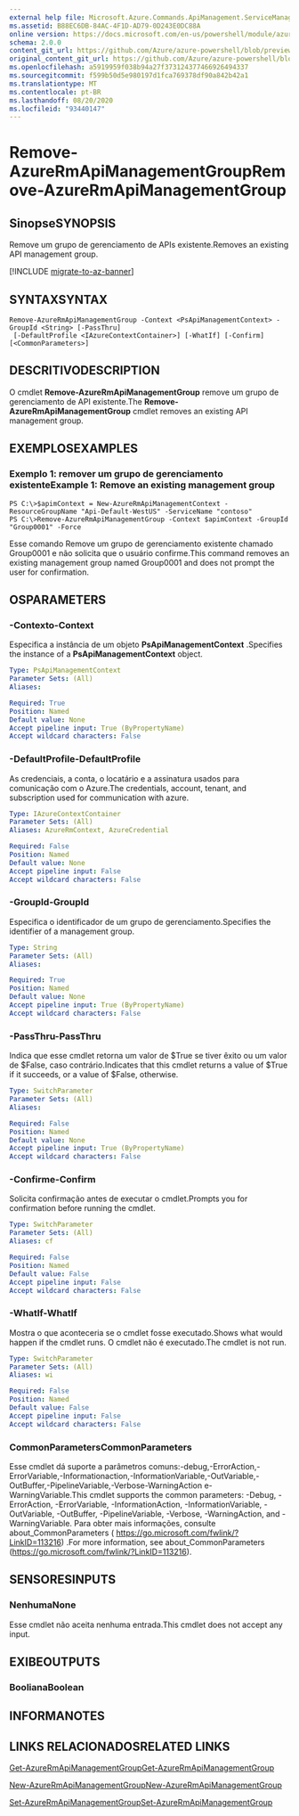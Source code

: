 ```yaml
---
external help file: Microsoft.Azure.Commands.ApiManagement.ServiceManagement.dll-Help.xml
ms.assetid: B88EC6DB-84AC-4F1D-AD79-0D243E0DC88A
online version: https://docs.microsoft.com/en-us/powershell/module/azurerm.apimanagement/remove-azurermapimanagementgroup
schema: 2.0.0
content_git_url: https://github.com/Azure/azure-powershell/blob/preview/src/ResourceManager/ApiManagement/Commands.ApiManagement/help/Remove-AzureRmApiManagementGroup.md
original_content_git_url: https://github.com/Azure/azure-powershell/blob/preview/src/ResourceManager/ApiManagement/Commands.ApiManagement/help/Remove-AzureRmApiManagementGroup.md
ms.openlocfilehash: a5919959f038b94a27f373124377466926494337
ms.sourcegitcommit: f599b50d5e980197d1fca769378df90a842b42a1
ms.translationtype: MT
ms.contentlocale: pt-BR
ms.lasthandoff: 08/20/2020
ms.locfileid: "93440147"
---
```

# <span data-ttu-id="1c7a0-101">Remove-AzureRmApiManagementGroup</span><span class="sxs-lookup"><span data-stu-id="1c7a0-101">Remove-AzureRmApiManagementGroup</span></span>

## <span data-ttu-id="1c7a0-102">Sinopse</span><span class="sxs-lookup"><span data-stu-id="1c7a0-102">SYNOPSIS</span></span>
<span data-ttu-id="1c7a0-103">Remove um grupo de gerenciamento de APIs existente.</span><span class="sxs-lookup"><span data-stu-id="1c7a0-103">Removes an existing API management group.</span></span>

[!INCLUDE [migrate-to-az-banner](../../includes/migrate-to-az-banner.md)]

## <span data-ttu-id="1c7a0-104">SYNTAX</span><span class="sxs-lookup"><span data-stu-id="1c7a0-104">SYNTAX</span></span>

```
Remove-AzureRmApiManagementGroup -Context <PsApiManagementContext> -GroupId <String> [-PassThru]
 [-DefaultProfile <IAzureContextContainer>] [-WhatIf] [-Confirm] [<CommonParameters>]
```

## <span data-ttu-id="1c7a0-105">DESCRITIVO</span><span class="sxs-lookup"><span data-stu-id="1c7a0-105">DESCRIPTION</span></span>
<span data-ttu-id="1c7a0-106">O cmdlet **Remove-AzureRmApiManagementGroup** remove um grupo de gerenciamento de API existente.</span><span class="sxs-lookup"><span data-stu-id="1c7a0-106">The **Remove-AzureRmApiManagementGroup** cmdlet removes an existing API management group.</span></span>

## <span data-ttu-id="1c7a0-107">EXEMPLOS</span><span class="sxs-lookup"><span data-stu-id="1c7a0-107">EXAMPLES</span></span>

### <span data-ttu-id="1c7a0-108">Exemplo 1: remover um grupo de gerenciamento existente</span><span class="sxs-lookup"><span data-stu-id="1c7a0-108">Example 1: Remove an existing management group</span></span>
```
PS C:\>$apimContext = New-AzureRmApiManagementContext -ResourceGroupName "Api-Default-WestUS" -ServiceName "contoso"
PS C:\>Remove-AzureRmApiManagementGroup -Context $apimContext -GroupId "Group0001" -Force
```

<span data-ttu-id="1c7a0-109">Esse comando Remove um grupo de gerenciamento existente chamado Group0001 e não solicita que o usuário confirme.</span><span class="sxs-lookup"><span data-stu-id="1c7a0-109">This command removes an existing management group named Group0001 and does not prompt the user for confirmation.</span></span>

## <span data-ttu-id="1c7a0-110">OS</span><span class="sxs-lookup"><span data-stu-id="1c7a0-110">PARAMETERS</span></span>

### <span data-ttu-id="1c7a0-111">-Contexto</span><span class="sxs-lookup"><span data-stu-id="1c7a0-111">-Context</span></span>
<span data-ttu-id="1c7a0-112">Especifica a instância de um objeto **PsApiManagementContext** .</span><span class="sxs-lookup"><span data-stu-id="1c7a0-112">Specifies the instance of a **PsApiManagementContext** object.</span></span>

```yaml
Type: PsApiManagementContext
Parameter Sets: (All)
Aliases: 

Required: True
Position: Named
Default value: None
Accept pipeline input: True (ByPropertyName)
Accept wildcard characters: False
```

### <span data-ttu-id="1c7a0-113">-DefaultProfile</span><span class="sxs-lookup"><span data-stu-id="1c7a0-113">-DefaultProfile</span></span>
<span data-ttu-id="1c7a0-114">As credenciais, a conta, o locatário e a assinatura usados para comunicação com o Azure.</span><span class="sxs-lookup"><span data-stu-id="1c7a0-114">The credentials, account, tenant, and subscription used for communication with azure.</span></span>
 
```yaml
Type: IAzureContextContainer
Parameter Sets: (All)
Aliases: AzureRmContext, AzureCredential

Required: False
Position: Named
Default value: None
Accept pipeline input: False
Accept wildcard characters: False
```

### <span data-ttu-id="1c7a0-115">-GroupId</span><span class="sxs-lookup"><span data-stu-id="1c7a0-115">-GroupId</span></span>
<span data-ttu-id="1c7a0-116">Especifica o identificador de um grupo de gerenciamento.</span><span class="sxs-lookup"><span data-stu-id="1c7a0-116">Specifies the identifier of a management group.</span></span>

```yaml
Type: String
Parameter Sets: (All)
Aliases: 

Required: True
Position: Named
Default value: None
Accept pipeline input: True (ByPropertyName)
Accept wildcard characters: False
```

### <span data-ttu-id="1c7a0-117">-PassThru</span><span class="sxs-lookup"><span data-stu-id="1c7a0-117">-PassThru</span></span>
<span data-ttu-id="1c7a0-118">Indica que esse cmdlet retorna um valor de $True se tiver êxito ou um valor de $False, caso contrário.</span><span class="sxs-lookup"><span data-stu-id="1c7a0-118">Indicates that this cmdlet returns a value of $True if it succeeds, or a value of $False, otherwise.</span></span>

```yaml
Type: SwitchParameter
Parameter Sets: (All)
Aliases: 

Required: False
Position: Named
Default value: None
Accept pipeline input: True (ByPropertyName)
Accept wildcard characters: False
```

### <span data-ttu-id="1c7a0-119">-Confirme</span><span class="sxs-lookup"><span data-stu-id="1c7a0-119">-Confirm</span></span>
<span data-ttu-id="1c7a0-120">Solicita confirmação antes de executar o cmdlet.</span><span class="sxs-lookup"><span data-stu-id="1c7a0-120">Prompts you for confirmation before running the cmdlet.</span></span>

```yaml
Type: SwitchParameter
Parameter Sets: (All)
Aliases: cf

Required: False
Position: Named
Default value: False
Accept pipeline input: False
Accept wildcard characters: False
```

### <span data-ttu-id="1c7a0-121">-WhatIf</span><span class="sxs-lookup"><span data-stu-id="1c7a0-121">-WhatIf</span></span>
<span data-ttu-id="1c7a0-122">Mostra o que aconteceria se o cmdlet fosse executado.</span><span class="sxs-lookup"><span data-stu-id="1c7a0-122">Shows what would happen if the cmdlet runs.</span></span>
<span data-ttu-id="1c7a0-123">O cmdlet não é executado.</span><span class="sxs-lookup"><span data-stu-id="1c7a0-123">The cmdlet is not run.</span></span>

```yaml
Type: SwitchParameter
Parameter Sets: (All)
Aliases: wi

Required: False
Position: Named
Default value: False
Accept pipeline input: False
Accept wildcard characters: False
```

### <span data-ttu-id="1c7a0-124">CommonParameters</span><span class="sxs-lookup"><span data-stu-id="1c7a0-124">CommonParameters</span></span>
<span data-ttu-id="1c7a0-125">Esse cmdlet dá suporte a parâmetros comuns:-debug,-ErrorAction,-ErrorVariable,-Informationaction,-InformationVariable,-OutVariable,-OutBuffer,-PipelineVariable,-Verbose-WarningAction e-WarningVariable.</span><span class="sxs-lookup"><span data-stu-id="1c7a0-125">This cmdlet supports the common parameters: -Debug, -ErrorAction, -ErrorVariable, -InformationAction, -InformationVariable, -OutVariable, -OutBuffer, -PipelineVariable, -Verbose, -WarningAction, and -WarningVariable.</span></span> <span data-ttu-id="1c7a0-126">Para obter mais informações, consulte about_CommonParameters ( https://go.microsoft.com/fwlink/?LinkID=113216) .</span><span class="sxs-lookup"><span data-stu-id="1c7a0-126">For more information, see about_CommonParameters (https://go.microsoft.com/fwlink/?LinkID=113216).</span></span>

## <span data-ttu-id="1c7a0-127">SENSORES</span><span class="sxs-lookup"><span data-stu-id="1c7a0-127">INPUTS</span></span>

### <span data-ttu-id="1c7a0-128">Nenhuma</span><span class="sxs-lookup"><span data-stu-id="1c7a0-128">None</span></span>
<span data-ttu-id="1c7a0-129">Esse cmdlet não aceita nenhuma entrada.</span><span class="sxs-lookup"><span data-stu-id="1c7a0-129">This cmdlet does not accept any input.</span></span>

## <span data-ttu-id="1c7a0-130">EXIBE</span><span class="sxs-lookup"><span data-stu-id="1c7a0-130">OUTPUTS</span></span>

### <span data-ttu-id="1c7a0-131">Booliana</span><span class="sxs-lookup"><span data-stu-id="1c7a0-131">Boolean</span></span>

## <span data-ttu-id="1c7a0-132">INFORMA</span><span class="sxs-lookup"><span data-stu-id="1c7a0-132">NOTES</span></span>

## <span data-ttu-id="1c7a0-133">LINKS RELACIONADOS</span><span class="sxs-lookup"><span data-stu-id="1c7a0-133">RELATED LINKS</span></span>

[<span data-ttu-id="1c7a0-134">Get-AzureRmApiManagementGroup</span><span class="sxs-lookup"><span data-stu-id="1c7a0-134">Get-AzureRmApiManagementGroup</span></span>](./Get-AzureRmApiManagementGroup.md)

[<span data-ttu-id="1c7a0-135">New-AzureRmApiManagementGroup</span><span class="sxs-lookup"><span data-stu-id="1c7a0-135">New-AzureRmApiManagementGroup</span></span>](./New-AzureRmApiManagementGroup.md)

[<span data-ttu-id="1c7a0-136">Set-AzureRmApiManagementGroup</span><span class="sxs-lookup"><span data-stu-id="1c7a0-136">Set-AzureRmApiManagementGroup</span></span>](./Set-AzureRmApiManagementGroup.md)



